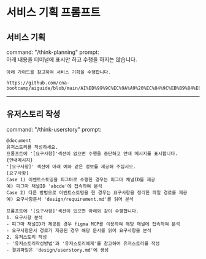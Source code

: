 # 서비스 기획 프롬프트 

## 서비스 기획 
command: "/think-planning"
prompt:  
아래 내용을 터미널에 표시만 하고 수행을 하지는 않습니다. 
```
아래 가이드를 참고하여 서비스 기획을 수행합니다. 

https://github.com/cna-bootcamp/aiguide/blob/main/AI%ED%99%9C%EC%9A%A9%20%EC%84%9C%EB%B9%84%EC%8A%A4%20%EA%B8%B0%ED%9A%8D%20%EA%B0%80%EC%9D%B4%EB%93%9C.md

```

---

## 유저스토리 작성
command: "/think-userstory"
prompt:

```
@document 
유저스토리를 작성하세요. 
프롬프트에 '[요구사항]'섹션이 없으면 수행을 중단하고 안내 메시지를 표시합니다. 
{안내메시지}
'[요구사항]' 섹션에 아래 예와 같은 정보를 제공해 주십시오. 
[요구사항]
Case 1) 이벤트스토밍을 피그마로 수행한 경우는 피그마 채널ID를 제공 
예) 피그마 채널ID 'abcde'에 접속하여 분석 
Case 2) 다른 방법으로 이벤트스토밍을 한 경우는 요구사항을 정리한 파일 경로를 제공 
예) 요구사항문서 'design/requirement.md'를 읽어 분석    

프롬프트에 '[요구사항]'섹션이 있으면 아래와 같이 수행합니다.  
1. 요구사항 분석
- 피그마 채널ID가 제공된 경우 figma MCP를 이용하여 해당 채널에 접속하여 분석  
- 요구사항문서 경로가 제공된 경우 해당 문서를 읽어 요구사항을 분석 
2. 유저스토리 작성
- '유저스토리작성방법'과 '유저스토리예제'를 참고하여 유저스토리를 작성
- 결과파일은 'design/userstory.md'에 생성

```

